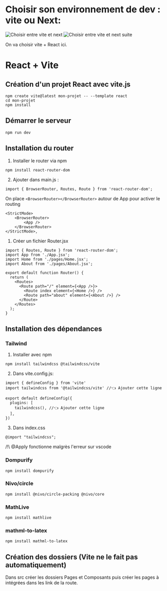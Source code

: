 # Choisir son environnement de dev : vite ou Next:
![Choisir entre vite et next](/src/assets/image.png)
![Choisir entre vite et next suite](/src/assets/image-1.png)

On va choisir vite + React ici.

# React + Vite

## Création d'un projet React avec vite.js 
```
npm create vite@latest mon-projet -- --template react
cd mon-projet
npm install 
```

## Démarrer le serveur
```
npm run dev
```

## Installation du router
1. Installer le router via npm
```
npm install react-router-dom
```

2. Ajouter dans main.js : 
```
import { BrowserRouter, Routes, Route } from 'react-router-dom';
```

On place ```<BrowserRouter></BrowserRouter>``` autour de App pour activer le routing

```
<StrictMode>
    <BrowserRouter>
        <App />
    </BrowserRouter>
</StrictMode>,
```

1. Créer un fichier Router.jsx
```
import { Routes, Route } from 'react-router-dom';
import App from './App.jsx';
import Home from './pages/Home.jsx';
import About from './pages/About.jsx';

export default function Router() {
  return (
    <Routes>
      <Route path="/" element={<App />}>
        <Route index element={<Home />} />
        <Route path="about" element={<About />} />
      </Route>
    </Routes>
  );
}
```

## Installation des dépendances

### Tailwind
1. Installer avec npm
```
npm install tailwindcss @tailwindcss/vite
```
2. Dans vite.config.js:
```
import { defineConfig } from 'vite'
import tailwindcss from '@tailwindcss/vite' //👈 Ajouter cette ligne

export default defineConfig({
  plugins: [
    tailwindcss(), //👈 Ajouter cette ligne
  ],
})
```
3. Dans index.css 
```
@import "tailwindcss";
```
/!\ @Apply fonctionne malgrès l'erreur sur vscode

### Dompurify
```
npm install dompurify
```

### Nivo/circle
```
npm install @nivo/circle-packing @nivo/core
```

### MathLive
```
npm install mathlive
```

### mathml-to-latex
```
npm install mathml-to-latex
```


## Création des dossiers (Vite ne le fait pas automatiquement)
Dans src créer les dossiers Pages et Composants puis créer les pages à intégrées dans les link de la route.

